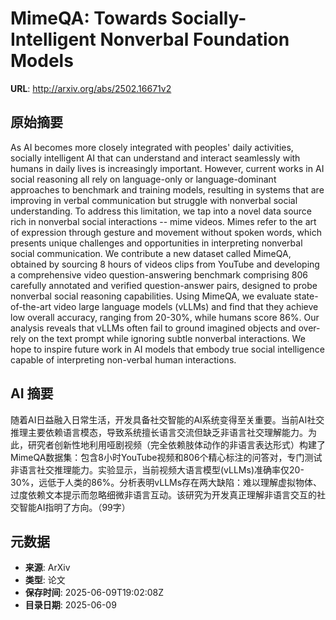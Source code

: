 # MimeQA: Towards Socially-Intelligent Nonverbal Foundation Models

**URL**: http://arxiv.org/abs/2502.16671v2

## 原始摘要

As AI becomes more closely integrated with peoples' daily activities,
socially intelligent AI that can understand and interact seamlessly with humans
in daily lives is increasingly important. However, current works in AI social
reasoning all rely on language-only or language-dominant approaches to
benchmark and training models, resulting in systems that are improving in
verbal communication but struggle with nonverbal social understanding. To
address this limitation, we tap into a novel data source rich in nonverbal
social interactions -- mime videos. Mimes refer to the art of expression
through gesture and movement without spoken words, which presents unique
challenges and opportunities in interpreting nonverbal social communication. We
contribute a new dataset called MimeQA, obtained by sourcing 8 hours of videos
clips from YouTube and developing a comprehensive video question-answering
benchmark comprising 806 carefully annotated and verified question-answer
pairs, designed to probe nonverbal social reasoning capabilities. Using MimeQA,
we evaluate state-of-the-art video large language models (vLLMs) and find that
they achieve low overall accuracy, ranging from 20-30%, while humans score 86%.
Our analysis reveals that vLLMs often fail to ground imagined objects and
over-rely on the text prompt while ignoring subtle nonverbal interactions. We
hope to inspire future work in AI models that embody true social intelligence
capable of interpreting non-verbal human interactions.


## AI 摘要

随着AI日益融入日常生活，开发具备社交智能的AI系统变得至关重要。当前AI社交推理主要依赖语言模态，导致系统擅长语言交流但缺乏非语言社交理解能力。为此，研究者创新性地利用哑剧视频（完全依赖肢体动作的非语言表达形式）构建了MimeQA数据集：包含8小时YouTube视频和806个精心标注的问答对，专门测试非语言社交推理能力。实验显示，当前视频大语言模型(vLLMs)准确率仅20-30%，远低于人类的86%。分析表明vLLMs存在两大缺陷：难以理解虚拟物体、过度依赖文本提示而忽略细微非语言互动。该研究为开发真正理解非语言交互的社交智能AI指明了方向。（99字）

## 元数据

- **来源**: ArXiv
- **类型**: 论文
- **保存时间**: 2025-06-09T19:02:08Z
- **目录日期**: 2025-06-09
